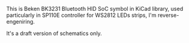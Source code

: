 This is Beken BK3231 Bluetooth HID SoC symbol in KiCad library, used particularly in SP110E controller for WS2812 LEDs strips, I'm reverse-engeniring.

It's a draft version of schematics only.

